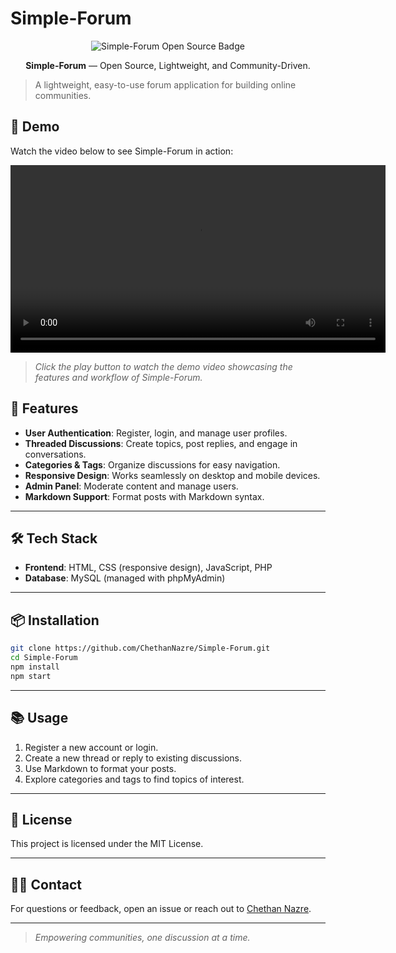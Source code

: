 # Simple-Forum

<p align="center">
    <img src="https://img.shields.io/badge/Simple--Forum-Open%20Source-blue?style=for-the-badge" alt="Simple-Forum Open Source Badge" />
</p>

<p align="center">
    <b>Simple-Forum</b> &mdash; Open Source, Lightweight, and Community-Driven.
</p>

> A lightweight, easy-to-use forum application for building online communities.

## 🎥 Demo

Watch the video below to see Simple-Forum in action:

<video src="Forum.mp4" controls width="600">
    Your browser does not support the video tag.
</video>

> _Click the play button to watch the demo video showcasing the features and workflow of Simple-Forum._

## 🚀 Features

- **User Authentication**: Register, login, and manage user profiles.
- **Threaded Discussions**: Create topics, post replies, and engage in conversations.
- **Categories & Tags**: Organize discussions for easy navigation.
- **Responsive Design**: Works seamlessly on desktop and mobile devices.
- **Admin Panel**: Moderate content and manage users.
- **Markdown Support**: Format posts with Markdown syntax.

---

## 🛠️ Tech Stack

- **Frontend**: HTML, CSS (responsive design), JavaScript, PHP
- **Database**: MySQL (managed with phpMyAdmin)

---

## 📦 Installation

```bash
git clone https://github.com/ChethanNazre/Simple-Forum.git
cd Simple-Forum
npm install
npm start
```

---

## 📚 Usage

1. Register a new account or login.
2. Create a new thread or reply to existing discussions.
3. Use Markdown to format your posts.
4. Explore categories and tags to find topics of interest.

---

## 📄 License

This project is licensed under the MIT License.

---

## 🙋‍♂️ Contact

For questions or feedback, open an issue or reach out to [Chethan Nazre](mailto:chethannazre009@gmail.com).

---

> _Empowering communities, one discussion at a time._